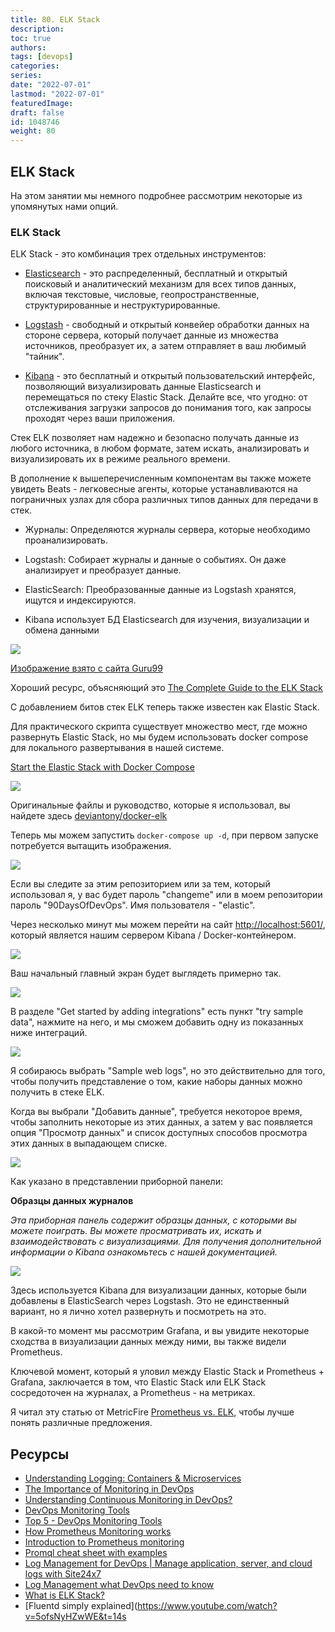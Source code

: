 ```yaml
---
title: 80. ELK Stack
description: 
toc: true
authors:
tags: [devops]
categories:
series: 
date: "2022-07-01"
lastmod: "2022-07-01"
featuredImage:
draft: false
id: 1048746
weight: 80
---
```

## ELK Stack  

На этом занятии мы немного подробнее рассмотрим некоторые из упомянутых нами опций.

### ELK Stack

ELK Stack - это комбинация трех отдельных инструментов:

- [Elasticsearch](https://www.elastic.co/what-is/elasticsearch) - это распределенный, бесплатный и открытый поисковый и аналитический механизм для всех типов данных, включая текстовые, числовые, геопространственные, структурированные и неструктурированные.

- [Logstash](https://www.elastic.co/logstash/) - свободный и открытый конвейер обработки данных на стороне сервера, который получает данные из множества источников, преобразует их, а затем отправляет в ваш любимый "тайник".

- [Kibana](https://www.elastic.co/kibana/) - это бесплатный и открытый пользовательский интерфейс, позволяющий визуализировать данные Elasticsearch и перемещаться по стеку Elastic Stack. Делайте все, что угодно: от отслеживания загрузки запросов до понимания того, как запросы проходят через ваши приложения.

Стек ELK позволяет нам надежно и безопасно получать данные из любого источника, в любом формате, затем искать, анализировать и визуализировать их в режиме реального времени.

В дополнение к вышеперечисленным компонентам вы также можете увидеть Beats - легковесные агенты, которые устанавливаются на пограничных узлах для сбора различных типов данных для передачи в стек.

- Журналы: Определяются журналы сервера, которые необходимо проанализировать.

- Logstash: Собирает журналы и данные о событиях. Он даже анализирует и преобразует данные.

- ElasticSearch: Преобразованные данные из Logstash хранятся, ищутся и индексируются.

- Kibana использует БД Elasticsearch для изучения, визуализации и обмена данными

![](../images/Day80_Monitoring8.ru.png?v1)

[Изображение взято с сайта Guru99](https://www.guru99.com/elk-stack-tutorial.html)

Хороший ресурс, объясняющий это [The Complete Guide to the ELK Stack](https://logz.io/learn/complete-guide-elk-stack/)

С добавлением битов стек ELK теперь также известен как Elastic Stack.

Для практического скрипта существует множество мест, где можно развернуть Elastic Stack, но мы будем использовать docker compose для локального развертывания в нашей системе.

[Start the Elastic Stack with Docker Compose](https://www.elastic.co/guide/en/elastic-stack-get-started/current/get-started-stack-docker.html#get-started-docker-tls)

![](../images/Day80_Monitoring1.ru.png?v1)

Оригинальные файлы и руководство, которые я использовал, вы найдете здесь [deviantony/docker-elk](https://github.com/deviantony/docker-elk)

Теперь мы можем запустить `docker-compose up -d`, при первом запуске потребуется вытащить изображения.

![](../images/Day80_Monitoring2.ru.png?v1)

Если вы следите за этим репозиторием или за тем, который использовал я, у вас будет пароль "changeme" или в моем репозитории пароль "90DaysOfDevOps". Имя пользователя - "elastic".

Через несколько минут мы можем перейти на сайт <http://localhost:5601/>, который является нашим сервером Kibana / Docker-контейнером.

![](../images/Day80_Monitoring3.ru.png?v1)

Ваш начальный главный экран будет выглядеть примерно так.

![](../images/Day80_Monitoring4.ru.png?v1)

В разделе "Get started by adding integrations" есть пункт "try sample data", нажмите на него, и мы сможем добавить одну из показанных ниже интеграций.

![](../images/Day80_Monitoring5.ru.png?v1)

Я собираюсь выбрать "Sample web logs", но это действительно для того, чтобы получить представление о том, какие наборы данных можно получить в стеке ELK.

Когда вы выбрали "Добавить данные", требуется некоторое время, чтобы заполнить некоторые из этих данных, а затем у вас появляется опция "Просмотр данных" и список доступных способов просмотра этих данных в выпадающем списке.

![](../images/Day80_Monitoring6.ru.png?v1)

Как указано в представлении приборной панели:

**Образцы данных журналов**

*Эта приборная панель содержит образцы данных, с которыми вы можете поиграть. Вы можете просматривать их, искать и взаимодействовать с визуализациями. Для получения дополнительной информации о Kibana ознакомьтесь с нашей документацией.*

![](../images/Day80_Monitoring7.ru.png?v1)

Здесь используется Kibana для визуализации данных, которые были добавлены в ElasticSearch через Logstash. Это не единственный вариант, но я лично хотел развернуть и посмотреть на это.

В какой-то момент мы рассмотрим Grafana, и вы увидите некоторые сходства в визуализации данных между ними, вы также видели Prometheus.

Ключевой момент, который я уловил между Elastic Stack и Prometheus + Grafana, заключается в том, что Elastic Stack или ELK Stack сосредоточен на журналах, а Prometheus - на метриках.

Я читал эту статью от MetricFire [Prometheus vs. ELK](https://www.metricfire.com/blog/prometheus-vs-elk/), чтобы лучше понять различные предложения.

## Ресурсы

- [Understanding Logging: Containers & Microservices](https://www.youtube.com/watch?v=MMVdkzeQ848)
- [The Importance of Monitoring in DevOps](https://www.devopsonline.co.uk/the-importance-of-monitoring-in-devops/)
- [Understanding Continuous Monitoring in DevOps?](https://medium.com/devopscurry/understanding-continuous-monitoring-in-devops-f6695b004e3b)
- [DevOps Monitoring Tools](https://www.youtube.com/watch?v=Zu53QQuYqJ0)
- [Top 5 - DevOps Monitoring Tools](https://www.youtube.com/watch?v=4t71iv_9t_4)
- [How Prometheus Monitoring works](https://www.youtube.com/watch?v=h4Sl21AKiDg)
- [Introduction to Prometheus monitoring](https://www.youtube.com/watch?v=5o37CGlNLr8)
- [Promql cheat sheet with examples](https://www.containiq.com/post/promql-cheat-sheet-with-examples)
- [Log Management for DevOps | Manage application, server, and cloud logs with Site24x7](https://www.youtube.com/watch?v=J0csO_Shsj0)
- [Log Management what DevOps need to know](https://devops.com/log-management-what-devops-teams-need-to-know/)
- [What is ELK Stack?](https://www.youtube.com/watch?v=4X0WLg05ASw)
- [Fluentd simply explained](<https://www.youtube.com/watch?v=5ofsNyHZwWE&t=14s>
